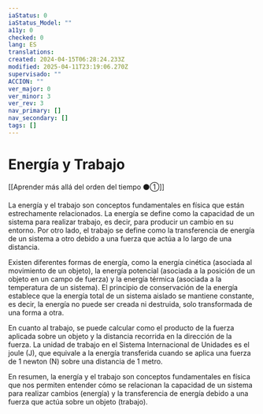 ```yaml
---
iaStatus: 0
iaStatus_Model: ""
a11y: 0
checked: 0
lang: ES
translations: 
created: 2024-04-15T06:28:24.233Z
modified: 2025-04-11T23:19:06.270Z
supervisado: ""
ACCION: ""
ver_major: 0
ver_minor: 3
ver_rev: 3
nav_primary: []
nav_secondary: []
tags: []
---
```

# Energía y Trabajo

[[Aprender más allá del orden del tiempo ⚫①]]

La energía y el trabajo son conceptos fundamentales en física que están estrechamente relacionados. La energía se define como la capacidad de un sistema para realizar trabajo, es decir, para producir un cambio en su entorno. Por otro lado, el trabajo se define como la transferencia de energía de un sistema a otro debido a una fuerza que actúa a lo largo de una distancia.

Existen diferentes formas de energía, como la energía cinética (asociada al movimiento de un objeto), la energía potencial (asociada a la posición de un objeto en un campo de fuerza) y la energía térmica (asociada a la temperatura de un sistema). El principio de conservación de la energía establece que la energía total de un sistema aislado se mantiene constante, es decir, la energía no puede ser creada ni destruida, solo transformada de una forma a otra.

En cuanto al trabajo, se puede calcular como el producto de la fuerza aplicada sobre un objeto y la distancia recorrida en la dirección de la fuerza. La unidad de trabajo en el Sistema Internacional de Unidades es el joule (J), que equivale a la energía transferida cuando se aplica una fuerza de 1 newton (N) sobre una distancia de 1 metro.

En resumen, la energía y el trabajo son conceptos fundamentales en física que nos permiten entender cómo se relacionan la capacidad de un sistema para realizar cambios (energía) y la transferencia de energía debido a una fuerza que actúa sobre un objeto (trabajo).
